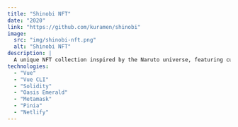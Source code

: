 ```yaml
---
title: "Shinobi NFT"
date: "2020"
link: "https://github.com/kuramen/shinobi"
image:
  src: "img/shinobi-nft.png" 
  alt: "Shinobi NFT"
description: |
  A unique NFT collection inspired by the Naruto universe, featuring custom shinobi characters and artwork.
technologies:
  - "Vue"
  - "Vue CLI"
  - "Solidity"
  - "Oasis Emerald"
  - "Metamask"
  - "Pinia"
  - "Netlify"
---
```

